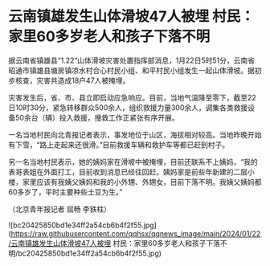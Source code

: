 # 云南镇雄发生山体滑坡47人被埋 村民：家里60多岁老人和孩子下落不明

据云南省镇雄县“1.22”山体滑坡灾害处置指挥部消息，1月22日5时51分，云南省昭通市镇雄县塘房镇凉水村合心村民小组、和平村民小组发生一起山体滑坡。据初步核查，灾害共造成18户47人被掩埋。

灾害发生后，省、市、县立即启动应急响应。目前，当地气温降至零下，截至22日10时30分，紧急转移群众500余人，组织救援力量300余人，调集各类救援设备50余台（辆）投入救援，搜救工作正紧张有序开展。

一名当地村民向北青报记者表示，事发地位于山区，海拔相对较高。当地昨晚开始有下雪，“路上走起来还很滑。”目前救援车辆和救护车等都已赶到村子。

另一名当地村民表示，她的姨妈家在滑坡中被掩埋，目前还联系不上姨妈，“我的表哥表姐在外面打工，目前收到消息已经往回赶。姨妈家是前些年新建的二层小楼，家里应该有我姨父姨妈和我的小外甥、外甥女，目前下落不明。我姨父姨妈都60多岁了，平时主要种些土豆为生。”

（北京青年报记者 屈畅 李铁柱）

![bc20425850bd1e34ff2a54cb6b4f2f55.jpg](https://raw.githubusercontent.com/qqhsx/qqnews_image/main/2024/01/22/云南镇雄发生山体滑坡47人被埋 村民：家里60多岁老人和孩子下落不明/bc20425850bd1e34ff2a54cb6b4f2f55.jpg)

